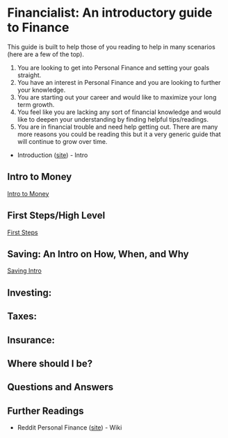 # Financialist: An introductory guide to Finance

This guide is built to help those of you reading to help in many scenarios (here are a few of the top). 
1. You are looking to get into Personal Finance and setting your goals straight. 
2. You have an interest in Personal Finance and you are looking to further your knowledge. 
3. You are starting out your career and would like to maximize your long term growth. 
4. You feel like you are lacking any sort of financial knowledge and would like to deepen your understanding by finding helpful tips/readings. 
5. You are in financial trouble and need help getting out. 
There are many more reasons you could be reading this but it a very generic guide that will continue to grow over time. 
 
* Introduction ([site](https://github.com/rickygraz/Financialist/blob/master/Introduction.md)) - Intro
## Intro to Money
[Intro to Money](https://github.com/rickygraz/Financialist/blob/master/introToMoney.md)


## First Steps/High Level
[First Steps](https://github.com/rickygraz/Financialist/blob/master/firstSteps.md)
 
## Saving: An Intro on How, When, and Why
[Saving Intro](https://github.com/rickygraz/Financialist/blob/master/Saving.md)
 
## Investing:

 
## Taxes:

 
## Insurance:

 
## Where should I be?


## Questions and Answers


## Further Readings
* Reddit Personal Finance ([site](https://www.reddit.com/r/personalfinance/wiki/index)) - Wiki
